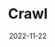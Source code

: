 ---
weight: 8
images:
- https://www.instagram.com/p/ClSbmI_LBgU/media/?size=l

title: Crawl
multipleColumn: true
date: 2022-11-22
tags:
- archive # all posts
- painting
- acrylic
- 错误记忆
---